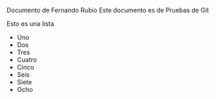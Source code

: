 Documento de Fernando Rubio
Este documento es de Pruebas de Git

Esto es una lista
  * Uno
  * Dos
  * Tres
  * Cuatro
  * Cinco
  * Seis
  * Siete
  * Ocho

